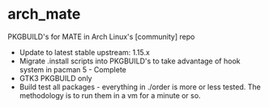 # arch_mate
PKGBUILD's for MATE in Arch Linux's [community] repo

* Update to latest stable upstream:  1.15.x 
* Migrate .install scripts into PKGBUILD's to take advantage of hook system in pacman 5 - Complete
* GTK3 PKGBUILD only
* Build test all packages - everything in ./order is more or less tested. The methodology is to run them in a vm for a minute or so.
